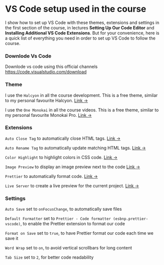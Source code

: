 # VS Code setup used in the course

I show how to set up VS Code with these themes, extensions and settings in the first section of the course, in lectures **Setting Up Our Code Editor** and **Installing Additional VS Code Extensions**. But for your convenience, here is a quick list of everything you need in order to set up VS Code to follow the course.

### Downlode Vs Code

Downlode vs code using this official channels https://code.visualstudio.com/download

### Theme

I use the `Halcyon` in all the course development. This is a free theme, similar to my personal favourite Halcyon. [Link &rarr;](https://marketplace.visualstudio.com/items?itemName=brittanychiang.halcyon-vscode)

I use the `One Monokai` in all the course videos. This is a free theme, similar to my personal favourite Monokai Pro. [Link &rarr;](https://marketplace.visualstudio.com/items?itemName=azemoh.one-monokai)

### Extensions

`Auto Close Tag` to automatically close HTML tags. [Link &rarr;](https://marketplace.visualstudio.com/items?itemName=formulahendry.auto-close-tag)

`Auto Rename Tag` to automatically update matching HTML tags. [Link &rarr;](https://marketplace.visualstudio.com/items?itemName=formulahendry.auto-rename-tag)

`Color Highlight` to highlight colors in CSS code. [Link &rarr;](https://marketplace.visualstudio.com/items?itemName=naumovs.color-highlight)

`Image Preview` to display an image preview next to the code [Link &rarr;](https://marketplace.visualstudio.com/items?itemName=kisstkondoros.vscode-gutter-preview)

`Prettier` to automatically format code. [Link &rarr;](https://marketplace.visualstudio.com/items?itemName=esbenp.prettier-vscode)

`Live Server` to create a live preview for the current project. [Link &rarr;](https://marketplace.visualstudio.com/items?itemName=ritwickdey.LiveServer)

### Settings

`Auto Save` set to `onFocusChange`, to automatically save files

`Default Formatter` set to `Prettier - Code formatter (esbnp.prettier-vscode)`, to enable the Prettier extension to format our code

`Format on Save` set to `true`, to have Prettier format our code each time we save it

`Word Wrap` set to `on`, to avoid vertical scrollbars for long content

`Tab Size` set to `2`, for better code readability

